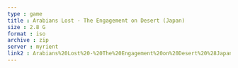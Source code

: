 ```yaml
---
type : game
title : Arabians Lost - The Engagement on Desert (Japan)
size : 2.8 G
format : iso
archive : zip
server : myrient
link2 : Arabians%20Lost%20-%20The%20Engagement%20on%20Desert%20%28Japan%29
---
```

